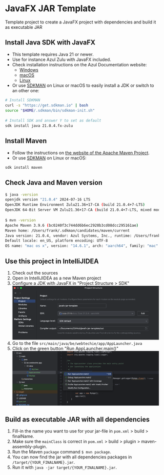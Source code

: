 # JavaFX JAR Template

Template project to create a JavaFX project with dependencies and build it as executable JAR

## Install Java SDK with JavaFX 

* This template requires Java 21 or newer.
* Use for instance Azul Zulu with JavaFX included.
* Check installation instructions on the Azul Documentation website:
  * [Windows](https://docs.azul.com/core/install/windows)
  * [macOS](https://docs.azul.com/core/install/macos)
  * [Linux](https://docs.azul.com/core/install/debian)
* Or use [SDKMAN](https://sdkman.io/) on Linux or macOS to easily install a JDK or switch to an other one:
```bash
# Install SDKMAN 
curl -s "https://get.sdkman.io" | bash
source "$HOME/.sdkman/bin/sdkman-init.sh"

# Install SDK and answer Y to set as default
sdk install java 21.0.4.fx-zulu
```

## Install Maven

* Follow the instructions on [the website of the Apache Maven Project](https://maven.apache.org/install.html).
* Or use [SDKMAN](https://sdkman.io/) on Linux or macOS:
```bash
sdk install maven
```

## Check Java and Maven version

```bash
$ java -version
openjdk version "21.0.4" 2024-07-16 LTS
OpenJDK Runtime Environment Zulu21.36+17-CA (build 21.0.4+7-LTS)
OpenJDK 64-Bit Server VM Zulu21.36+17-CA (build 21.0.4+7-LTS, mixed mode, sharing)

$ mvn -version
Apache Maven 3.9.6 (bc0240f3c744dd6b6ec2920b3cd08dcc295161ae)
Maven home: /Users/frank/.sdkman/candidates/maven/current
Java version: 21.0.4, vendor: Azul Systems, Inc., runtime: /Users/frank/.sdkman/candidates/java/21.0.4.fx-zulu/zulu-21.jdk/Contents/Home
Default locale: en_US, platform encoding: UTF-8
OS name: "mac os x", version: "14.6.1", arch: "aarch64", family: "mac"
```

## Use this project in IntelliJIDEA

1. Check out the sources
1. Open in IntelliJIDEA as a new Maven project
1. Configure a JDK with JavaFX in "Project Structure > SDK"
![Configuring the SDK in IntelliJIDEA](screenshot/project-sdk.png)
1. Go to the file `src/main/java/be/webtechie/app/AppLauncher.java`
1. Click on the green button "Run AppLauncher.main()"
![Running the application in IntelliJIDEA](screenshot/run-app.png)

## Build as executable JAR with all dependencies

1. Fill-in the name you want to use for your jar-file in `pom.xml` > build > finalName.
1. Make sure the `mainClass` is correct in `pom.xml` > build > plugin > maven-assembly-plugin.
1. Run the Maven `package` command `$ mvn package`.
1. You can now find the jar with all dependencies packages in `/target/{YOUR_FINALNAME}.jar`.
1. Run it with `java -jar target/{YOUR_FINALNAME}.jar`.